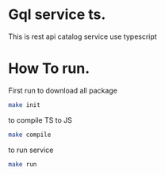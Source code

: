 # Gql service ts.
This is rest api catalog service use typescript

# How To run.

First run to download all package
```bash
make init
```
to compile TS to JS
```bash
make compile
```

to run service
```bash
make run
```
